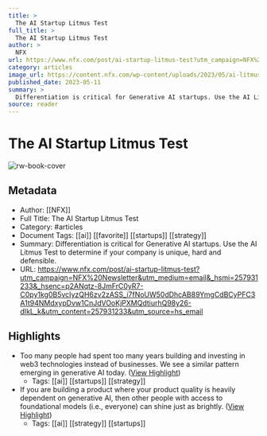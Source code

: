 ```yaml
---
title: >
  The AI Startup Litmus Test
full_title: >
  The AI Startup Litmus Test
author: >
  NFX
url: https://www.nfx.com/post/ai-startup-litmus-test?utm_campaign=NFX%20Newsletter&utm_medium=email&_hsmi=257931233&_hsenc=p2ANqtz-8JmFrC0yR7-C0py1kg0B5vcIyzQH6zv2zASS_i7fNoUW50dDhcAB89YmgCdBCyPFC3A1t94NMdxypDvw1CnJdVOoKjPXMQdtiurhQ98y26-dIkL_k&utm_content=257931233&utm_source=hs_email
category: articles
image_url: https://content.nfx.com/wp-content/uploads/2023/05/ai-litmus-test-social-2.jpg
published_date: 2023-05-11
summary: >
  Differentiation is critical for Generative AI startups. Use the AI Litmus Test to determine if your company is unique, hard and defensible.
source: reader
---
```

# The AI Startup Litmus Test

![rw-book-cover](https://content.nfx.com/wp-content/uploads/2023/05/ai-litmus-test-social-2.jpg)

## Metadata
- Author: [[NFX]]
- Full Title: The AI Startup Litmus Test
- Category: #articles
- Document Tags: [[ai]] [[favorite]] [[startups]] [[strategy]] 
- Summary: Differentiation is critical for Generative AI startups. Use the AI Litmus Test to determine if your company is unique, hard and defensible.
- URL: https://www.nfx.com/post/ai-startup-litmus-test?utm_campaign=NFX%20Newsletter&utm_medium=email&_hsmi=257931233&_hsenc=p2ANqtz-8JmFrC0yR7-C0py1kg0B5vcIyzQH6zv2zASS_i7fNoUW50dDhcAB89YmgCdBCyPFC3A1t94NMdxypDvw1CnJdVOoKjPXMQdtiurhQ98y26-dIkL_k&utm_content=257931233&utm_source=hs_email

## Highlights
- Too many people had spent too many years building and investing in web3 technologies instead of businesses. We see a similar pattern emerging in generative AI today. ([View Highlight](https://read.readwise.io/read/01h2fmtebmx8xg9syrv7tkned3))
    - Tags: [[ai]] [[startups]] [[strategy]] 
- If you are building a product where your product quality is heavily dependent on generative AI, then other people with access to foundational models (i.e., everyone) can shine just as brightly. ([View Highlight](https://read.readwise.io/read/01h2fmwe28av2gke6whqvpyym0))
    - Tags: [[ai]] [[strategy]] [[startups]] 



